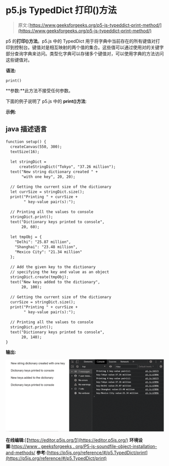 # p5.js TypedDict 打印()方法

> 原文:[https://www.geeksforgeeks.org/p5-js-typeddict-print-method/](https://www.geeksforgeeks.org/p5-js-typeddict-print-method/)

p5 的**打印()方法**。p5.js 中的 TypedDict 用于将字典中当前存在的所有键值对打印到控制台。键值对是相互映射的两个值的集合。这些值可以通过使用对的关键字部分查询字典来访问。类型化字典可以存储多个键值对，可以使用字典的方法访问这些键值对。

**语法:**

```
print()

```

**参数:**此方法不接受任何参数。

下面的例子说明了 p5.js 中的 **print()方法**:

**示例:**

## java 描述语言

```
function setup() {
  createCanvas(550, 300);
  textSize(16);

  let stringDict = 
      createStringDict("Tokyo", "37.26 million");
  text("New string dictionary created " +
       "with one key", 20, 20);

  // Getting the current size of the dictionary
  let currSize = stringDict.size();
  print("Printing " + currSize +
        " key-value pair(s):");

  // Printing all the values to console
  stringDict.print();
  text("Dictionary keys printed to console",
       20, 60);

  let tmpObj = {
    "Delhi": "25.87 million",
    "Shanghai": "23.48 million",
    "Mexico City": "21.34 million"
  };

  // Add the given key to the dictionary
  // specifying the key and value as an object
  stringDict.create(tmpObj);
  text("New keys added to the dictionary",
       20, 100);

  // Getting the current size of the dictionary
  currSize = stringDict.size();
  print("Printing " + currSize +
        " key-value pair(s):");

  // Printing all the values to console
  stringDict.print();
  text("Dictionary keys printed to console",
       20, 140);
}
```

**输出:**

![](img/5586ee5e2199937229bcc10daa2a9af1.png)

**在线编辑:**[【https://editor.p5js.org/】](https://editor.p5js.org/)
**环境设置:**[https://www . geeksforgeeks . org/P5-js-soundfile-object-installation-and-methods/](https://www.geeksforgeeks.org/p5-js-soundfile-object-installation-and-methods/)
**参考:**[https://p5js.org/reference/#/p5.TypedDict/print](https://p5js.org/reference/#/p5.TypedDict/print)